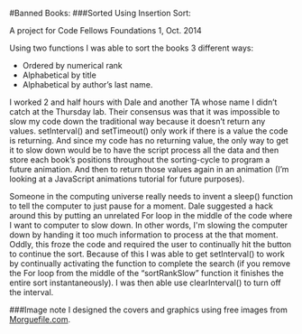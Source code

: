 #Banned Books:
###Sorted Using Insertion Sort:

A project for Code Fellows Foundations 1, Oct. 2014

Using two functions I was able to sort the books 3 different ways:
* Ordered by numerical rank
* Alphabetical by title
* Alphabetical by author’s last name.

I worked 2 and half hours with Dale and another TA whose name I didn’t catch at the Thursday lab. Their consensus was that it was impossible to slow my code down the traditional way because it doesn’t return any values. setInterval() and setTimeout() only work if there is a value the code is returning. And since my code has no returning value, the only way to get it to slow down would be to have the script process all the data and then store each book’s positions throughout the sorting-cycle to program a future animation. And then to return those values again in an animation (I’m looking at a JavaScript animations tutorial for future purposes).

Someone in the computing universe really needs to invent a sleep() function to tell the computer to just pause for a moment. Dale suggested a hack around this by putting an unrelated For loop in the middle of the code where I want to computer to slow down. In other words, I'm slowing the computer down by handing it too much information to process at the that moment. Oddly, this froze the code and required the user to continually hit the button to continue the sort. Because of this I was able to get setInterval() to work by continually activating the function to complete the search (if you remove the For loop from the middle of the “sortRankSlow” function it finishes the entire sort instantaneously). I was then able use clearInterval() to turn off the interval.

###Image note
I designed the covers and graphics using free images from [Morguefile.com](http://www.morguefile.com/).
